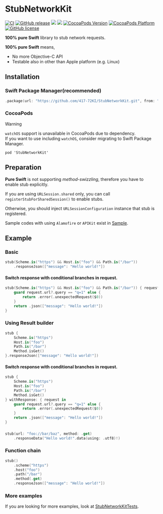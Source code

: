 # StubNetworkKit

[![CI](https://github.com/417-72KI/StubNetworkKit/actions/workflows/ci.yml/badge.svg)](https://github.com/417-72KI/StubNetworkKit/actions/workflows/ci.yml)
[![GitHub release](https://img.shields.io/github/release/417-72KI/StubNetworkKit/all.svg)](https://github.com/417-72KI/StubNetworkKit/releases)
[![](https://img.shields.io/endpoint?url=https%3A%2F%2Fswiftpackageindex.com%2Fapi%2Fpackages%2F417-72KI%2FStubNetworkKit%2Fbadge%3Ftype%3Dswift-versions)](https://swiftpackageindex.com/417-72KI/StubNetworkKit)
[![](https://img.shields.io/endpoint?url=https%3A%2F%2Fswiftpackageindex.com%2Fapi%2Fpackages%2F417-72KI%2FStubNetworkKit%2Fbadge%3Ftype%3Dplatforms)](https://swiftpackageindex.com/417-72KI/StubNetworkKit)
[![CocoaPods Version](http://img.shields.io/cocoapods/v/StubNetworkKit.svg?style=flat)](http://cocoapods.org/pods/StubNetworkKit)
[![CocoaPods Platform](http://img.shields.io/cocoapods/p/StubNetworkKit.svg?style=flat)](http://cocoapods.org/pods/StubNetworkKit)
[![GitHub license](https://img.shields.io/github/license/417-72KI/StubNetworkKit)](https://github.com/417-72KI/StubNetworkKit/blob/main/LICENSE)

**100% pure Swift** library to stub network requests.

**100% pure Swift** means, 
- No more Objective-C API
- Testable also in other than Apple platform (e.g. Linux)

## Installation
### Swift Package Manager(recommended)

```swift:Package.swift
.package(url: "https://github.com/417-72KI/StubNetworkKit.git", from: "0.4.1"),
```

### CocoaPods
> [!WARNING]
> 
> `watchOS` support is unavailable in CocoaPods due to dependency.  
> If you want to use including `watchOS`, consider migrating to Swift Package Manager.

```ruby:Podfile
pod 'StubNetworkKit'
```

## Preparation
**Pure Swift** is not supporting *method-swizzling*, therefore you have to enable stub explicitly.

If you are using `URLSession.shared` only, you can call `registerStubForSharedSession()` to enable stubs.

Otherwise, you should inject `URLSessionConfiguration` instance that stub is registered.

Sample codes with using `Alamofire` or `APIKit` exist in [Sample](https://github.com/417-72KI/StubNetworkKit/tree/main/Tests/StubNetworkKitTests/Sample).

## Example
### Basic

```swift
stub(Scheme.is("https") && Host.is("foo") && Path.is("/bar"))
    .responseJson(["message": "Hello world!"])
```

#### Switch response with conditional branches in request.

```swift
stub(Scheme.is("https") && Host.is("foo") && Path.is("/bar")) { request in
    guard request.url?.query == "q=1" else {
        return .error(.unexpectedRequest($0))
    }
    return .json(["message": "Hello world!"])
}
```

### Using Result builder
```swift
stub {
    Scheme.is("https")
    Host.is("foo")
    Path.is("/bar")
    Method.isGet()
}.responseJson(["message": "Hello world!"])
```

#### Switch response with conditional branches in request.

```swift
stub {
    Scheme.is("https")
    Host.is("foo")
    Path.is("/bar")
    Method.isGet()
} withResponse: { request in
    guard request.url?.query == "q=1" else {
        return .error(.unexpectedRequest($0))
    }
    return .json(["message": "Hello world!"]) 
}
```

### 
```swift
stub(url: "foo://bar/baz", method: .get)
    .responseData("Hello world!".data(using: .utf8)!)
```

### Function chain
```swift
stub()
    .scheme("https")
    .host("foo")
    .path("/bar")
    .method(.get)
    .responseJson(["message": "Hello world!"])
```

### More examples
If you are looking for more examples, look at [StubNetworkKitTests](https://github.com/417-72KI/StubNetworkKit/blob/main/Tests/StubNetworkKitTests).
